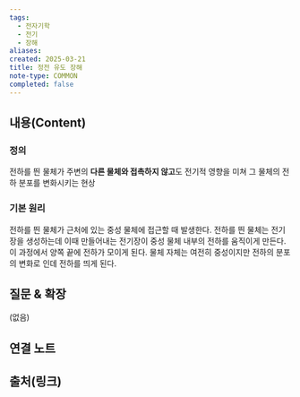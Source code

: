```yaml
---
tags:
  - 전자기학
  - 전기
  - 장해
aliases: 
created: 2025-03-21
title: 정전 유도 장해
note-type: COMMON
completed: false
---
```


## 내용(Content)

### 정의

전하를 띈 물체가 주변의 **다른 물체와 접촉하지 않고**도 전기적 영향을 미쳐 그 물체의 전하 분포를 변화시키는 현상

### 기본 원리

전하를 띈 물체가 근처에 있는 중성 물체에 접근할 때 발생한다. 전하를 띈 물체는 전기장을 생성하는데 이때 만들어내는 전기장이 중성 물체 내부의 전하를 움직이게 만든다. 이 과정에서 양쪽 끝에 전하가 모이게 된다. 물체 자체는 여전히 중성이지만 전하의 분포의 변화로 인데 전하를 띄게 된다.



## 질문 & 확장

(없음)

## 연결 노트

## 출처(링크)

